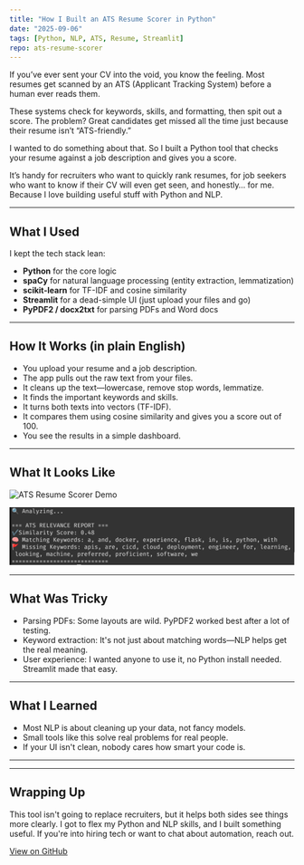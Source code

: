 ```yaml
---
title: "How I Built an ATS Resume Scorer in Python"
date: "2025-09-06"
tags: [Python, NLP, ATS, Resume, Streamlit]
repo: ats-resume-scorer
---
```



If you’ve ever sent your CV into the void, you know the feeling. Most resumes get scanned by an ATS (Applicant Tracking System) before a human ever reads them.

These systems check for keywords, skills, and formatting, then spit out a score. The problem? Great candidates get missed all the time just because their resume isn’t “ATS-friendly.”

I wanted to do something about that. So I built a Python tool that checks your resume against a job description and gives you a score.

It’s handy for recruiters who want to quickly rank resumes, for job seekers who want to know if their CV will even get seen, and honestly… for me. Because I love building useful stuff with Python and NLP.

---

## What I Used
I kept the tech stack lean:
- **Python** for the core logic
- **spaCy** for natural language processing (entity extraction, lemmatization)
- **scikit-learn** for TF-IDF and cosine similarity
- **Streamlit** for a dead-simple UI (just upload your files and go)
- **PyPDF2 / docx2txt** for parsing PDFs and Word docs

---

## How It Works (in plain English)
- You upload your resume and a job description.
- The app pulls out the raw text from your files.
- It cleans up the text—lowercase, remove stop words, lemmatize.
- It finds the important keywords and skills.
- It turns both texts into vectors (TF-IDF).
- It compares them using cosine similarity and gives you a score out of 100.
- You see the results in a simple dashboard.

---

## What It Looks Like
![ATS Resume Scorer Demo](https://raw.githubusercontent.com/Giuseppe552/ats-resume-scorer/main/demo.png)

![CLI Demo](https://raw.githubusercontent.com/Giuseppe552/ats-helper/main/docs/demo/cli_demo.png)

---

## What Was Tricky
- Parsing PDFs: Some layouts are wild. PyPDF2 worked best after a lot of testing.
- Keyword extraction: It's not just about matching words—NLP helps get the real meaning.
- User experience: I wanted anyone to use it, no Python install needed. Streamlit made that easy.

---

## What I Learned
- Most NLP is about cleaning up your data, not fancy models.
- Small tools like this solve real problems for real people.
- If your UI isn't clean, nobody cares how smart your code is.

---


---



## Wrapping Up
This tool isn't going to replace recruiters, but it helps both sides see things more clearly. I got to flex my Python and NLP skills, and I built something useful. If you're into hiring tech or want to chat about automation, reach out.

[View on GitHub](https://github.com/Giuseppe552/ats-helper)


